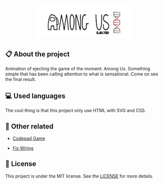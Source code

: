 
<h1 align="center">
    <img src="./images/logo-repo-among.png" alt="Netflix Clone by Jhony Walker" width="300px" />
</h1>

## :clipboard: About the project

Animation of ejecting the game of the moment: Among Us. Something simple that has been calling attention to what is sensational. Come on see the final result.

## :computer: Used languages

The cool thing is that this project only use HTML 
with SVG and CSS.

## :floppy_disk: Other related

- [Codepad Game](https://github.com/JhonyWalker-pixel/among-us-codepad)

- [Fix Wiring](https://github.com/JhonyWalker-pixel/fix-wiring-among-us)


## :book: License

This project is under the MIT license. See the [LICENSE](LICENSE.md) for more details.
